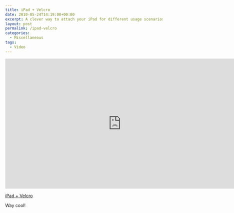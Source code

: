 ```yaml
---
title: iPad + Velcro
date: 2010-05-24T14:19:00+00:00
excerpt: A clever way to attach your iPad for different usage scenarios.
layout: post
permalink: /ipad-velcro
categories:
  - Miscellaneous
tags:
  - Video
---
```

<iframe src="https://player.vimeo.com/video/11886557?color=ffffff" width="740" height="416" frameborder="0" allowfullscreen></iframe>

[iPad + Velcro](https://vimeo.com/11886557)

Way cool!